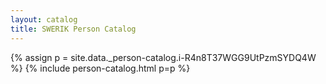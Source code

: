 ```yaml
---
layout: catalog
title: SWERIK Person Catalog
---
```

{% assign p = site.data._person-catalog.i-R4n8T37WGG9UtPzmSYDQ4W %}
{% include person-catalog.html p=p %}

